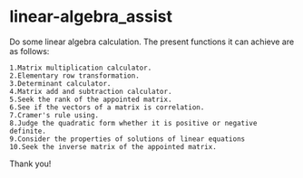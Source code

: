 # linear-algebra_assist
Do some linear algebra calculation.
The present functions it can achieve are as follows:

	1.Matrix multiplication calculator.
	2.Elementary row transformation.
	3.Determinant calculator.
	4.Matrix add and subtraction calculator.
	5.Seek the rank of the appointed matrix.
	6.See if the vectors of a matrix is correlation.
	7.Cramer's rule using.
	8.Judge the quadratic form whether it is positive or negative definite.
	9.Consider the properties of solutions of linear equations
	10.Seek the inverse matrix of the appointed matrix.
	
Thank you!
